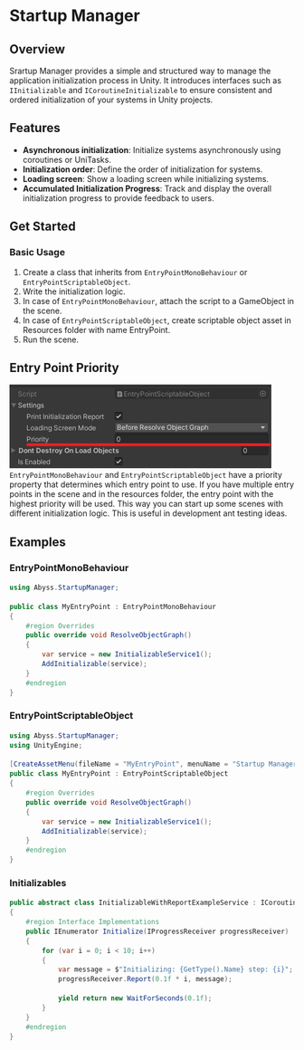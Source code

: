 Startup Manager
===============
## Overview
Srartup Manager provides a simple and structured way to manage the application initialization process in Unity. 
It introduces interfaces such as `IInitializable` and `ICoroutineInitializable` 
to ensure consistent and ordered initialization of your systems in Unity projects.

## Features
- **Asynchronous initialization**: Initialize systems asynchronously using coroutines or UniTasks.
- **Initialization order**: Define the order of initialization for systems.
- **Loading screen**: Show a loading screen while initializing systems.
- **Accumulated Initialization Progress**: Track and display the overall initialization progress to provide feedback to users.

## Get Started
### Basic Usage

1. Create a class that inherits from `EntryPointMonoBehaviour` or `EntryPointScriptableObject`.
2. Write the initialization logic.
3. In case of `EntryPointMonoBehaviour`, attach the script to a GameObject in the scene.
4. In case of `EntryPointScriptableObject`, create scriptable object asset in Resources folder with name EntryPoint.
5. Run the scene.

## Entry Point Priority

![](Documetation/Images/priority.png)
`EntryPointMonoBehaviour` and `EntryPointScriptableObject` have a priority property that determines which entry point to use.
If you have multiple entry points in the scene and in the resources folder, the entry point with the highest priority will be used.
This way you can start up some scenes with different initialization logic. This is useful in development ant testing ideas.

## Examples

### EntryPointMonoBehaviour
```csharp
using Abyss.StartupManager;

public class MyEntryPoint : EntryPointMonoBehaviour
{
	#region Overrides
	public override void ResolveObjectGraph()
	{
		var service = new InitializableService1();
		AddInitializable(service);
	}
	#endregion
}
```

### EntryPointScriptableObject
```csharp
using Abyss.StartupManager;
using UnityEngine;

[CreateAssetMenu(fileName = "MyEntryPoint", menuName = "Startup Manager/MyEntryPoint", order = 1)]
public class MyEntryPoint : EntryPointScriptableObject
{
	#region Overrides
	public override void ResolveObjectGraph()
	{
		var service = new InitializableService1();
		AddInitializable(service);
	}
	#endregion
}
```


### Initializables
```csharp   
public abstract class InitializableWithReportExampleService : ICoroutineInitializable
{
	#region Interface Implementations
	public IEnumerator Initialize(IProgressReceiver progressReceiver)
	{
		for (var i = 0; i < 10; i++)
		{
			var message = $"Initializing: {GetType().Name} step: {i}";
			progressReceiver.Report(0.1f * i, message);

			yield return new WaitForSeconds(0.1f);
		}
	}
	#endregion
}
```
